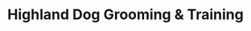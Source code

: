 ---
title: "Highland Dog Grooming & Training"
url: /haliburton/highland-dog-grooming-und-training/
shop: Tiere
---